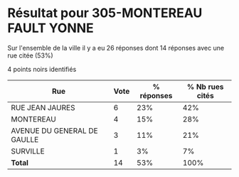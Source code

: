 # Résultat pour 305-MONTEREAU FAULT YONNE

Sur l'ensemble de la ville il y a eu 26 réponses dont 14 réponses avec une rue citée (53%)

4 points noirs identifiés

| Rue | Vote | % réponses | % Nb rues cités|
|-----|------|------------|----------------|
| RUE JEAN JAURES | 6 | 23% | 42%|
| MONTEREAU | 4 | 15% | 28%|
| AVENUE DU GENERAL DE GAULLE | 3 | 11% | 21%|
| SURVILLE | 1 | 3% | 7%|
| **Total** | 14 | 53% | 100%|
